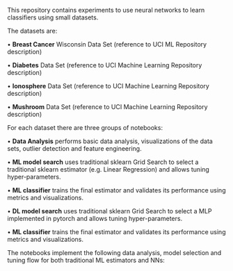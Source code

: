 <p/>
This repository contains experiments to use neural networks to learn classifiers using small datasets. 
<p/>
The datasets are:
<p/>
•	<b>Breast Cancer</b> Wisconsin Data Set (reference to UCI ML Repository description)<p/>
•	<b>Diabetes</b> Data Set (reference to UCI Machine Learning Repository description)<p/>
•	<b>Ionosphere</b> Data Set (reference to UCI Machine Learning Repository description)<p/>
•	<b>Mushroom</b> Data Set (reference to UCI Machine Learning Repository description)
<p/>
For each dataset there are three groups of notebooks:
<p/>
•	<b>Data Analysis</b> performs basic data analysis, visualizations of the data sets, outlier detection and feature engineering.<p/>
•	<b>ML model search</b> uses traditional sklearn Grid Search to select a traditional sklearn estimator (e.g. Linear Regression) and allows tuning hyper-parameters.<p/>
•	<b>ML classifier</b> trains the final estimator and validates its performance using metrics and visualizations.<p/>
•	<b>DL model search</b> uses traditional sklearn Grid Search to select a MLP implemented in pytorch and allows tuning hyper-parameters.<p/>
•	<b>ML classifier</b> trains the final estimator and validates its performance using metrics and visualizations.
<p/>
The notebooks implement the following data analysis, model selection and tuning flow for both traditional ML estimators and NNs:<p/>

